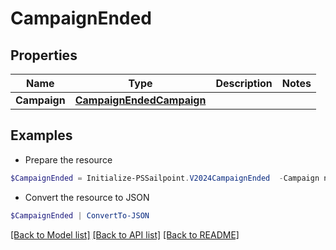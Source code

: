# CampaignEnded
## Properties

Name | Type | Description | Notes
------------ | ------------- | ------------- | -------------
**Campaign** | [**CampaignEndedCampaign**](CampaignEndedCampaign.md) |  | 

## Examples

- Prepare the resource
```powershell
$CampaignEnded = Initialize-PSSailpoint.V2024CampaignEnded  -Campaign null
```

- Convert the resource to JSON
```powershell
$CampaignEnded | ConvertTo-JSON
```

[[Back to Model list]](../README.md#documentation-for-models) [[Back to API list]](../README.md#documentation-for-api-endpoints) [[Back to README]](../README.md)

